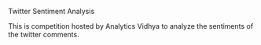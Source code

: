 
Twitter Sentiment Analysis

This is competition hosted by Analytics Vidhya to analyze the sentiments of the twitter comments.
